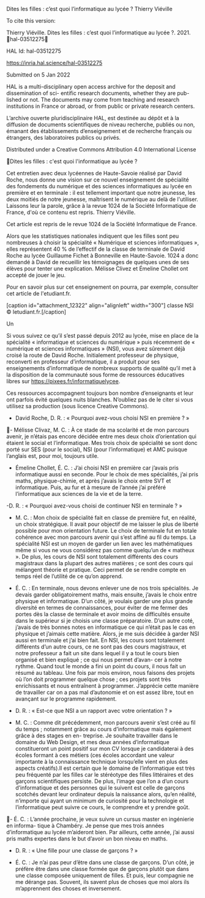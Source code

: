 Dites les filles : c’est quoi l’informatique au lycée ?
Thierry Viéville

To cite this version:

Thierry Viéville. Dites les filles : c’est quoi l’informatique au lycée ?. 2021. ￿hal-03512275￿

HAL Id: hal-03512275

https://inria.hal.science/hal-03512275

Submitted on 5 Jan 2022

HAL is a multi-disciplinary open access
archive for the deposit and dissemination of sci-
entific research documents, whether they are pub-
lished or not. The documents may come from
teaching and research institutions in France or
abroad, or from public or private research centers.

L’archive ouverte pluridisciplinaire HAL, est
destinée au dépôt et à la diffusion de documents
scientifiques de niveau recherche, publiés ou non,
émanant des établissements d’enseignement et de
recherche français ou étrangers, des laboratoires
publics ou privés.

Distributed under a Creative Commons Attribution 4.0 International License

Dites les filles : c'est quoi
l'informatique au lycée ?

Cet entretien avec deux lycéennes de Haute-Savoie réalisé par David Roche, nous donne une vision 
sur ce nouvel enseignement de spécialité des fondements du numérique et des sciences informatiques 
au lycée en première et en terminale : il est tellement important que notre jeunesse, les deux moitiés de 
notre jeunesse, maîtrisent le numérique au delà de l'utiliser. Laissons leur la parole, grâce à la revue 
1024 de la Société Informatique de France, d'où ce contenu est repris. Thierry Viéville.

Cet article est repris de le revue 1024 de la Société Informatique de France.

Alors que les statistiques nationales indiquent que les filles sont peu nombreuses à choisir la spécialité 
« Numérique et sciences informatiques », elles représentent 40 % de l’effectif de la classe de terminale 
de David Roche au lycée Guillaume Fichet à Bonneville en Haute-Savoie. 1024 a donc demandé à 
David de recueillir les témoignages de quelques unes de ses élèves pour tenter une explication. Mélisse
Clivez et Émeline Chollet ont accepté de jouer le jeu.

Pour en savoir plus sur cet enseignement on pourra, par exemple, consulter cet article de l'etudiant.fr.

[caption id="attachment\_12322" align="alignleft" width="300"]
classe NSI © letudiant.fr.[/caption]

 Un

Si vous suivez ce qu’il s’est passé depuis 2012 au lycée, mise en place de la spécialité « informatique et
sciences du numérique » puis récemment de « numérique et sciences informatiques » (NSI), vous avez 
sûrement déjà croisé la route de David Roche. Initialement professeur de physique, reconverti en 
professeur d’informatique, il a produit pour ses enseignements d’informatique de nombreux supports 
de qualité qu’il met à la disposition de la communauté sous forme de ressources éducatives libres sur 
https://pixees.fr/informatiquelycee.

Ces ressources accompagnent toujours bon nombre d’enseignants et leur ont parfois évité quelques 
nuits blanches. N’oubliez pas de le citer si vous utilisez sa production (sous licence Creative 
Commons).

- David Roche, D. R. : « Pourquoi avez-vous choisi NSI en première ? »

- Mélisse Clivaz, M. C. : À ce stade de ma scolarité et de mon parcours avenir, je n’étais pas encore 
décidée entre mes deux choix d’orientation qui étaient le social et l’informatique. Mes trois choix de 
spécialité se sont donc porté sur SES (pour le social), NSI (pour l’informatique) et AMC puisque 
l’anglais est, pour moi, toujours utile.

- Émeline Chollet, É. C. : J’ai choisi NSI en première car j’avais pris informatique aussi en seconde. 
Pour le choix de mes spécialités, j’ai pris maths, physique-chimie, et après j’avais le choix entre SVT et
informatique. Puis, au fur et à mesure de l’année j’ai préféré l’informatique aux sciences de la vie et de 
la terre.

-D. R. : « Pourquoi avez-vous choisi de continuer NSI en terminale ? »

- M. C. : Mon choix de spécialité fait en classe de première fut, en réalité, un choix stratégique. Il avait 
pour objectif de me laisser le plus de liberté possible pour mon orientation future. Le choix de 
terminale fut en totale cohérence avec mon parcours avenir qui s’est affiné au fil du temps. La 
spécialité NSI est un moyen de garder un lien avec les mathématiques même si vous ne vous 
considérez pas comme quelqu’un de « matheux ». De plus, les cours de NSI sont totalement différents 
des cours magistraux dans la plupart des autres matières ; ce sont des cours qui mélangent théorie et 
pratique. Ceci permet de se rendre compte en temps réel de l’utilité de ce qu’on apprend.

- É. C. : En terminale, nous devons enlever une de nos trois spécialités. Je devais garder 
obligatoirement maths, mais ensuite, j’avais le choix entre physique et informatique. D’un côté, je 
voulais garder une plus grande diversité en termes de connaissances, pour éviter de me fermer des 
portes dès la classe de terminale et avoir moins de difficultés ensuite dans le supérieur si je choisis une 
classe préparatoire. D’un autre coté, j’avais de très bonnes notes en informatique ce qui n’était pas le 
cas en physique et j’aimais cette matière. Alors, je me suis décidée à garder NSI aussi en terminale et 
j’ai bien fait. En NSI, les cours sont totalement différents d’un autre cours, ce ne sont pas des cours 
magistraux, et notre professeur a fait un site dans lequel il y a tout le cours bien organisé et bien 
expliqué ; ce qui nous permet d’avan- cer à notre rythme. Quand tout le monde a fini un point du cours,
il nous fait un résumé au tableau. Une fois par mois environ, nous faisons des projets où l’on doit 
programmer quelque chose ; ces projets sont très enrichissants et nous entraînent à programmer. 
J’apprécie cette manière de travailler car on a pas mal d’autonomie et on est assez libre, tout en 
avançant sur le programme rapidement.

- D. R. : « Est-ce que NSI a un rapport avec votre orientation ? »

- M. C. : Comme dit précédemment, mon parcours avenir s’est créé au fil du temps ; notamment grâce 
au cours d’informatique mais également grâce à des stages en en- treprise. Je souhaite travailler dans le 
domaine du Web Design, et mes deux années d’informatique constitueront un point positif sur mon CV 
lorsque je candidaterai à des écoles formant à ces métiers (ces écoles accordant une valeur importante à
la connaissance technique lorsqu’elle vient en plus des aspects créatifs).Il est certain que le domaine de 
l’informatique est très peu fréquenté par les filles car le stéréotype des filles littéraires et des garçons 
scientifiques persiste. De plus, l’image que l’on a d’un cours d’informatique et des personnes qui le 
suivent est celle de garçons scotchés devant leur ordinateur depuis la naissance alors, qu’en réalité, 
n’importe qui ayant un minimum de curiosité pour la technologie et l’informatique peut suivre ce 
cours, le comprendre et y prendre goût.

- É. C. : L’année prochaine, je veux suivre un cursus master en ingénierie en informa- tique à 
Chambéry. Je pense que mes trois années d’informatique au lycée m’aideront bien. Par ailleurs, cette 
année, j’ai aussi pris maths expertes dans le but d’avoir un bon niveau en maths.

- D. R. : « Une fille pour une classe de garçons ? »

- É. C. : Je n’ai pas peur d’être dans une classe de garçons. D’un côté, je préfère être dans une classe 
formée que de garçons plutôt que dans une classe composée uniquement de filles. Et puis, leur 
compagnie ne me dérange pas. Souvent, ils savent plus de choses que moi alors ils m’apprennent des 
choses et inversement.

